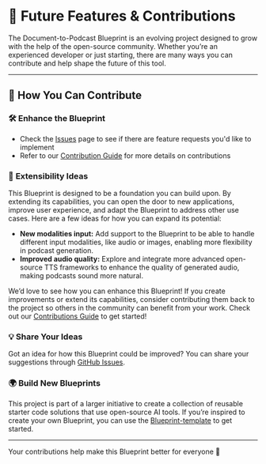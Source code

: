 # 🚀 **Future Features & Contributions**

The Document-to-Podcast Blueprint is an evolving project designed to grow with the help of the open-source community. Whether you’re an experienced developer or just starting, there are many ways you can contribute and help shape the future of this tool.

---

## 🌟 **How You Can Contribute**

### 🛠️ **Enhance the Blueprint**
- Check the [Issues](https://github.com/mozilla-ai/document-to-podcast/issues) page to see if there are feature requests you'd like to implement
- Refer to our [Contribution Guide](https://github.com/mozilla-ai/document-to-podcast/blob/main/CONTRIBUTING.md) for more details on contributions

### 🎨 **Extensibility Ideas**

This Blueprint is designed to be a foundation you can build upon. By extending its capabilities, you can open the door to new applications, improve user experience, and adapt the Blueprint to address other use cases. Here are a few ideas for how you can expand its potential:


- **New modalities input:** Add support to the Blueprint to be able to handle different input modalities, like audio or images, enabling more flexibility in podcast generation.
- **Improved audio quality:** Explore and integrate more advanced open-source TTS frameworks to enhance the quality of generated audio, making podcasts sound more natural.


We’d love to see how you can enhance this Blueprint! If you create improvements or extend its capabilities, consider contributing them back to the project so others in the community can benefit from your work. Check out our [Contributions Guide](https://github.com/mozilla-ai/document-to-podcast/blob/main/CONTRIBUTING.md) to get started!

### 💡 **Share Your Ideas**
Got an idea for how this Blueprint could be improved? You can share your suggestions through [GitHub Issues](https://github.com/mozilla-ai/document-to-podcast/issues/new?template=feature_request.yaml).

### 🌍 **Build New Blueprints**
This project is part of a larger initiative to create a collection of reusable starter code solutions that use open-source AI tools. If you’re inspired to create your own Blueprint, you can use the [Blueprint-template](https://github.com/new?template_name=Blueprint-template&template_owner=mozilla-ai) to get started.

---

Your contributions help make this Blueprint better for everyone 🎉
